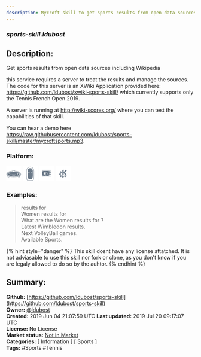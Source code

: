 ```yaml
---
description: Mycroft skill to get sports results from open data sources
---
```


### _sports-skill.ldubost_  
## Description:  
Get sports results from open data sources including Wikipedia

this service requires a server to treat the results and manage the sources. The code for this server is an XWiki Application provided here: https://github.com/ldubost/xwiki-sports-skill/ which currently supports only the Tennis French Open 2019.

A server is running at http://wiki-scores.org/ where you can test the capabilities of that skill.

You can hear a demo here https://raw.githubusercontent.com/ldubost/sports-skill/master/mycroftsports.mp3.  
  
  
### Platform:  
 ![Mark I](../.gitbook/assets/mark-1-icon.png)  ![Mark II](../.gitbook/assets/mark-2-icon.png)  ![Picroft](../.gitbook/assets/picroft-icon.png)  ![plasmoid](../.gitbook/assets/kde.png)   
### Examples:  
> <French open> results for <Djokovic>  
> Women <Wimbledon> results for <Halep>  
> What are the Women <worldcup> results for <France>?  
> Latest Wimbledon results.  
> Next VolleyBall games.  
> Available Sports.  
  
{% hint style="danger" %}
This skill dosnt have any license attatched. It is not adviasable to use this skill nor fork or clone, as you don't know if you are legaly allowed to do so by the auhtor.
{% endhint %}
  
## Summary:  
**Github:** [https://github.com/ldubost/sports-skill](https://github.com/ldubost/sports-skill)  
**Owner:** [@ldubost](https://github.com/ldubost)  
**Created:** 2019 Jun 04 21:07:59 UTC  **Last updated:** 2019 Jul 20 09:17:07 UTC  
**License:** No License  
**Market status:** [Not in Market](https://market.mycroft.ai/skill/)  
**Categories:** [ Information ] [ Sports ]   
**Tags:** \#Sports \#Tennis   
